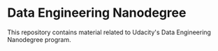# Data Engineering Nanodegree

This repository contains material related to Udacity's Data Engineering Nanodegree program.
